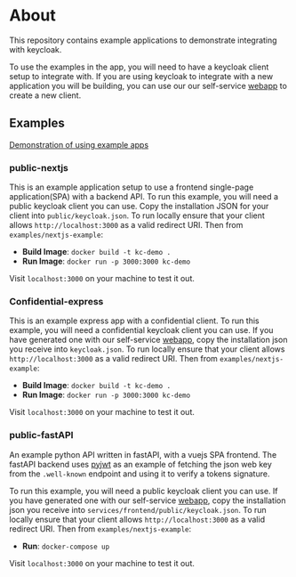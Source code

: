 # About

This repository contains example applications to demonstrate integrating with keycloak.

To use the examples in the app, you will need to have a keycloak client setup to integrate with.
If you are using keycloak to integrate with a new application you will be building, you can
use our our self-service [webapp](https://bcgov.github.io/sso-requests/) to create a new client.

## Examples

[Demonstration of using example apps](https://user-images.githubusercontent.com/37274633/136239765-97cf3c91-eb22-4f42-b682-b4cb0e619cfc.mp4)

### public-nextjs

This is an example application setup to use a frontend single-page application(SPA)
with a backend API. To run this example, you will need a public keycloak client you can use.
Copy the installation JSON for your client into `public/keycloak.json`. To run locally
ensure that your client allows `http://localhost:3000` as a valid
redirect URI. Then from `examples/nextjs-example`:

- **Build Image**: `docker build -t kc-demo .`
- **Run Image**: `docker run -p 3000:3000 kc-demo`

Visit `localhost:3000` on your machine to test it out.

### Confidential-express

This is an example express app with a confidential client. To run this example,
you will need a confidential keycloak client you can use. If you have generated one with
our self-service [webapp](https://bcgov.github.io/sso-requests/), copy the
installation json you receive into `keycloak.json`. To run locally
ensure that your client allows `http://localhost:3000` as a valid
redirect URI. Then from `examples/nextjs-example`:

- **Build Image**: `docker build -t kc-demo .`
- **Run Image**: `docker run -p 3000:3000 kc-demo`

Visit `localhost:3000` on your machine to test it out.

### public-fastAPI

An example python API written in fastAPI, with a vuejs SPA frontend. The fastAPI backend
uses [pyjwt](https://pyjwt.readthedocs.io/en/latest/) as an example of fetching the
json web key from the `.well-known` endpoint and using it to verify a tokens signature.

To run this example, you will need a public keycloak client you can use. If you have generated one with
our self-service [webapp](https://bcgov.github.io/sso-requests/), copy the
installation json you receive into `services/frontend/public/keycloak.json`. To run locally
ensure that your client allows `http://localhost:3000` as a valid
redirect URI. Then from `examples/nextjs-example`:

- **Run**: `docker-compose up`

Visit `localhost:3000` on your machine to test it out.
